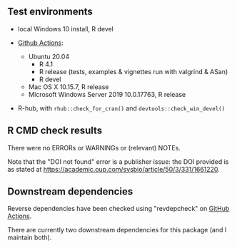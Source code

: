 ## Test environments

* local Windows 10 install, R devel

* [Github Actions](https://github.com/ms609/TreeSearch/actions):
  - Ubuntu 20.04
    - R 4.1
    - R release (tests, examples & vignettes run with valgrind & ASan)
    - R devel
  - Mac OS X 10.15.7, R release
  - Microsoft Windows Server 2019 10.0.17763, R release
  
* R-hub, with `rhub::check_for_cran()` and `devtools::check_win_devel()`


## R CMD check results
There were no ERRORs or WARNINGs or (relevant) NOTEs.

Note that the "DOI not found" error is a publisher issue: the DOI provided
is as stated at https://academic.oup.com/sysbio/article/50/3/331/1661220.


## Downstream dependencies

Reverse dependencies have been checked using "revdepcheck" on
[GitHub Actions](https://github.com/ms609/TreeSearch/actions/workflows/revdep.yml).

There are currently two downstream dependencies for this package
(and I maintain both).
